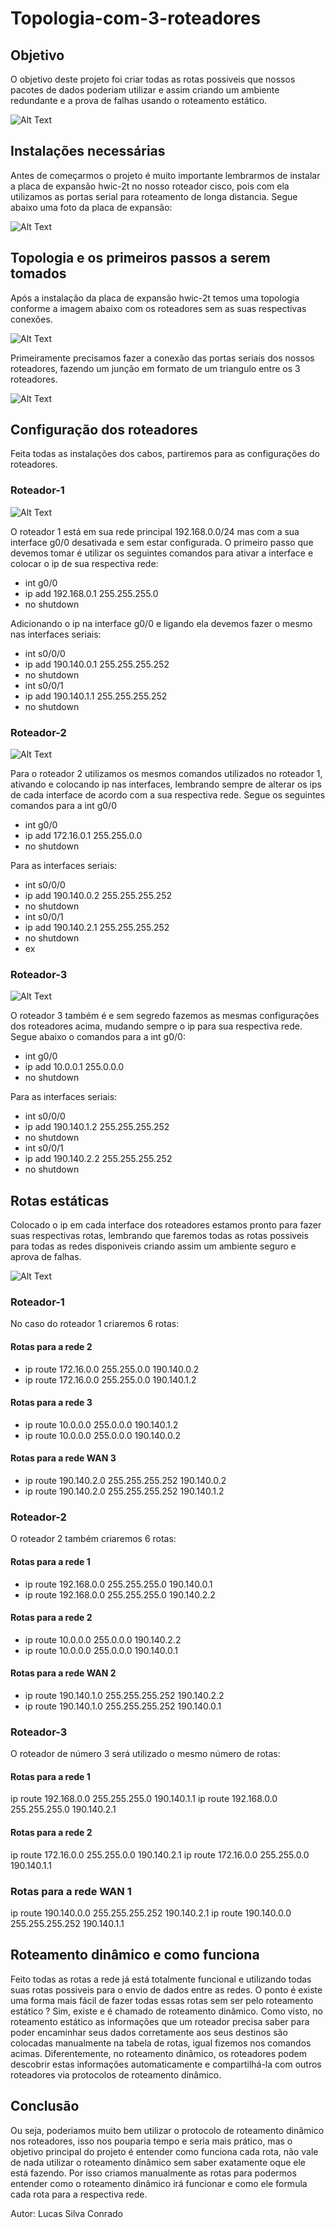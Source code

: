 # Topologia-com-3-roteadores

## Objetivo

O objetivo deste projeto foi criar todas as rotas possiveis que nossos pacotes de dados poderiam utilizar e assim criando um ambiente redundante e a prova de falhas usando o roteamento estático.

![Alt Text](https://i.ibb.co/0yHM2LY/54-Topologia-com-3-Roteadores.png)

## Instalações necessárias

Antes de começarmos o projeto é muito importante lembrarmos de instalar a placa de expansão hwic-2t no nosso roteador cisco, pois com ela utilizamos as portas serial para roteamento de longa distancia. Segue abaixo uma foto da placa de expansão:

![Alt Text](https://images-na.ssl-images-amazon.com/images/I/61rxXusQxxL._AC_SL1301_.jpg)

## Topologia e os primeiros passos a serem tomados

Após a instalação da placa de expansão hwic-2t temos uma topologia conforme a imagem abaixo com os roteadores sem as suas respectivas conexões.

![Alt Text](https://i.ibb.co/nRqY2Yq/imagem-2021-02-07-173953.png)

Primeiramente precisamos fazer a conexão das portas seriais dos nossos roteadores, fazendo um junção em formato de um triangulo entre os 3 roteadores.

![Alt Text](https://i.ibb.co/QNqSSVw/imagem-2021-02-07-174425.png)

## Configuração dos roteadores

Feita todas as instalações dos cabos, partiremos para as configurações do roteadores.

### Roteador-1

![Alt Text](https://i.ibb.co/vB7Cv83/imagem-2021-02-07-174845.png)

O roteador 1 está em sua rede principal 192.168.0.0/24 mas com a sua interface g0/0 desativada e sem estar configurada. O primeiro passo que devemos tomar é utilizar os seguintes comandos para ativar a interface e colocar o ip de sua respectiva rede:

* int g0/0 
* ip add 192.168.0.1 255.255.255.0
* no shutdown

Adicionando o ip na interface g0/0 e ligando ela devemos fazer o mesmo nas interfaces seriais:

* int s0/0/0
* ip add 190.140.0.1 255.255.255.252
* no shutdown
* int s0/0/1
* ip add 190.140.1.1 255.255.255.252
* no shutdown

### Roteador-2

![Alt Text](https://i.ibb.co/Y3qHvGJ/imagem-2021-02-07-175511.png)

Para o roteador 2 utilizamos os mesmos comandos utilizados no roteador 1, ativando e colocando ip nas interfaces, lembrando sempre de alterar os ips de cada interface de acordo com a sua respectiva rede. Segue os seguintes comandos para a int g0/0

* int g0/0
* ip add 172.16.0.1 255.255.0.0
* no shutdown

Para as interfaces seriais:

* int s0/0/0
* ip add 190.140.0.2 255.255.255.252
* no shutdown
* int s0/0/1
* ip add 190.140.2.1 255.255.255.252
* no shutdown
* ex

### Roteador-3 

![Alt Text](https://i.ibb.co/WDW0rp7/imagem-2021-02-07-180040.png)

O roteador 3 também é e sem segredo fazemos as mesmas configurações dos roteadores acima, mudando sempre o ip para sua respectiva rede. Segue abaixo o comandos para a int g0/0:

* int g0/0
* ip add 10.0.0.1 255.0.0.0
* no shutdown

Para as interfaces seriais:

* int s0/0/0
* ip add 190.140.1.2 255.255.255.252
* no shutdown
* int s0/0/1
* ip add 190.140.2.2 255.255.255.252
* no shutdown

## Rotas estáticas

Colocado o ip em cada interface dos roteadores estamos pronto para fazer suas respectivas rotas, lembrando que faremos todas as rotas possiveis para todas as redes disponiveis criando assim um ambiente seguro e aprova de falhas.

![Alt Text](https://i.ibb.co/2dSjdgV/imagem-2021-02-07-180518.png)

### Roteador-1

No caso do roteador 1 criaremos 6 rotas:

#### Rotas para a rede 2
* ip route 172.16.0.0 255.255.0.0 190.140.0.2
* ip route 172.16.0.0 255.255.0.0 190.140.1.2

#### Rotas para a rede 3
* ip route 10.0.0.0 255.0.0.0 190.140.1.2
* ip route 10.0.0.0 255.0.0.0 190.140.0.2

#### Rotas para a rede WAN 3
* ip route 190.140.2.0 255.255.255.252 190.140.0.2
* ip route 190.140.2.0 255.255.255.252 190.140.1.2

### Roteador-2

O roteador 2 também criaremos 6 rotas:

#### Rotas para a rede 1
* ip route 192.168.0.0 255.255.255.0 190.140.0.1
* ip route 192.168.0.0 255.255.255.0 190.140.2.2

#### Rotas para a rede 2
* ip route 10.0.0.0 255.0.0.0 190.140.2.2
* ip route 10.0.0.0 255.0.0.0 190.140.0.1

#### Rotas para a rede WAN 2
* ip route 190.140.1.0 255.255.255.252 190.140.2.2
* ip route 190.140.1.0 255.255.255.252 190.140.0.1

### Roteador-3 

O roteador de número 3 será utilizado o mesmo número de rotas:

#### Rotas para a rede 1
ip route 192.168.0.0 255.255.255.0 190.140.1.1
ip route 192.168.0.0 255.255.255.0 190.140.2.1

#### Rotas para a rede 2
ip route 172.16.0.0 255.255.0.0 190.140.2.1
ip route 172.16.0.0 255.255.0.0 190.140.1.1

### Rotas para a rede WAN 1
ip route 190.140.0.0 255.255.255.252 190.140.2.1
ip route 190.140.0.0 255.255.255.252 190.140.1.1

## Roteamento dinâmico e como funciona

Feito todas as rotas a rede já está totalmente funcional e utilizando todas suas rotas possiveis para o envio de dados entre as redes. O ponto é existe uma forma mais fácil de fazer todas essas rotas sem ser pelo roteamento estático ? Sim, existe e é chamado de roteamento dinâmico. Como visto, no roteamento estático as informações que um roteador precisa saber para poder encaminhar seus dados corretamente aos seus destinos são colocadas manualmente na tabela de rotas, igual fizemos nos comandos acimas.
Diferentemente, no roteamento dinâmico, os roteadores podem descobrir estas informações automaticamente e compartilhá-la com outros roteadores via protocolos de roteamento dinâmico.

## Conclusão

Ou seja, poderiamos muito bem utilizar o protocolo de roteamento dinâmico nos roteadores, isso nos pouparia tempo e seria mais prático, mas o objetivo principal do projeto é entender como funciona cada rota, não vale de nada utilizar o roteamento dinâmico sem saber exatamente oque ele está fazendo. Por isso criamos manualmente as rotas para podermos entender como o roteamento dinâmico irá funcionar e como ele formula cada rota para a respectiva rede.


Autor: Lucas Silva Conrado












